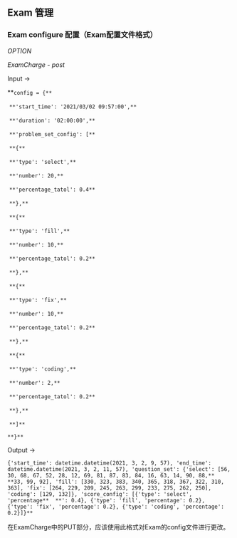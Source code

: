 ## Exam 管理

### Exam configure 配置（Exam配置文件格式）

*OPTION*

*ExamCharge - post*

Input ->

**`config = {**`

​    `**'start_time': '2021/03/02 09:57:00',**`

​    `**'duration': '02:00:00',**`

​    `**'problem_set_config': [**`

​      `**{**`

​        `**'type': 'select',**`

​        `**'number': 20,**`

​        `**'percentage_tatol': 0.4**`

​        `**},**`

​      `**{**`

​        `**'type': 'fill',**`

​        `**'number': 10,**`

​        `**'percentage_tatol': 0.2**`

​        `**},**`

​      `**{**`

​        `**'type': 'fix',**`

​        `**'number': 10,**`

​        `**'percentage_tatol': 0.2**`

​        `**},**`

​      `**{**`

​        `**'type': 'coding',**`

​        `**'number': 2,**`

​        `**'percentage_tatol': 0.2**`

​        `**},**`

​      `**]**`

  `**}**`

Output -> 

`{'start_time': datetime.datetime(2021, 3, 2, 9, 57), 'end_time': datetime.datetime(2021, 3, 2, 11, 57), 'question_set': {'select': [56, 30, 68, 67, 52, 28, 12, 69, 81, 87, 83, 84, 16, 63, 14, 90, 88,**   **33, 99, 92], 'fill': [330, 323, 383, 340, 365, 318, 367, 322, 310, 363], 'fix': [264, 229, 209, 245, 263, 299, 233, 275, 262, 250], 'coding': [129, 132]}, 'score_config': [{'type': 'select', 'percentage**  **': 0.4}, {'type': 'fill', 'percentage': 0.2}, {'type': 'fix', 'percentage': 0.2}, {'type': 'coding', 'percentage': 0.2}]}**`

在ExamCharge中的PUT部分，应该使用此格式对Exam的config文件进行更改。
